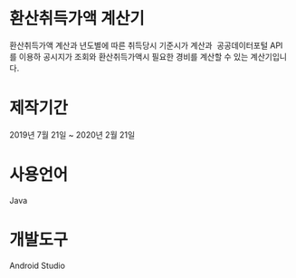 # 환산취득가액 계산기
환산취득가액 계산과 년도별에 따른 취득당시 기준시가 계산과 
공공데이터포털 API를 이용하 공시지가 조회와 환산취득가액시 필요한 경비를 계산할 수 있는 계산기입니다.
 
# 제작기간
2019년 7월 21일 ~ 2020년 2월 21일
 
# 사용언어
Java
 
# 개발도구
Android Studio
